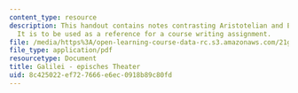 ```yaml
---
content_type: resource
description: This handout contains notes contrasting Aristotelian and Epic theater.
  It is to be used as a reference for a course writing assignment.
file: /media/https%3A/open-learning-course-data-rc.s3.amazonaws.com/21g-404-german-iv-spring-2005/8c425022ef727666e6ec0918b89c80fd_MIT21G_404S05_formentheate.pdf
file_type: application/pdf
resourcetype: Document
title: Galilei - episches Theater
uid: 8c425022-ef72-7666-e6ec-0918b89c80fd
---
```


